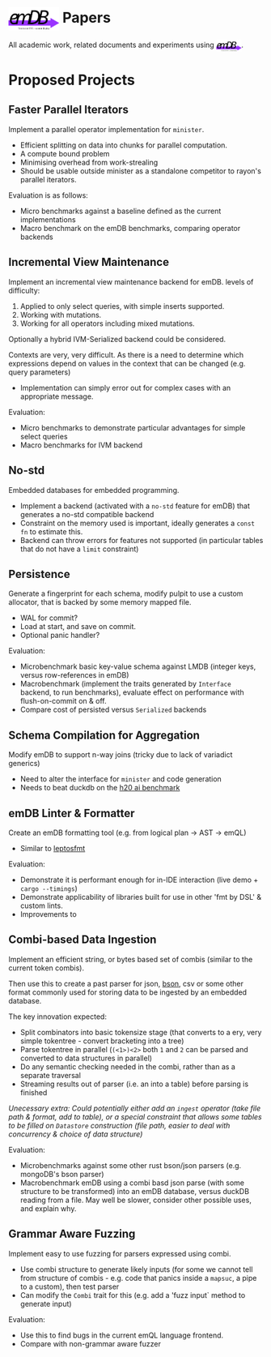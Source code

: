# <img src="./../crates/emdb/docs/logo.drawio.svg" alt="emDB" style="vertical-align: middle;" title="emdb logo" width="100"/> Papers

All academic work, related documents and experiments using <img src="./../crates/emdb/docs/logo.drawio.svg" alt="emDB" style="vertical-align: middle;" title="emdb logo" width="50"/>.

# Proposed Projects
## Faster Parallel Iterators
Implement a parallel operator implementation for `minister`.
- Efficient splitting on data into chunks for parallel computation.
- A compute bound problem
- Minimising overhead from work-strealing
- Should be usable outside minister as a standalone competitor to rayon's 
  parallel iterators.

Evaluation is as follows:
- Micro benchmarks against a baseline defined as the current implementations
- Macro benchmark on the emDB benchmarks, comparing operator backends

## Incremental View Maintenance
Implement an incremental view maintenance backend for emDB.
levels of difficulty:
1. Applied to only select queries, with simple inserts supported.
2. Working with mutations.
3. Working for all operators including mixed mutations.

Optionally a hybrid IVM-Serialized backend could be considered.

Contexts are very, very difficult. As there is a need to determine which 
expressions depend on values in the context that can be changed (e.g. query 
parameters)
- Implementation can simply error out for complex cases with an appropriate message.

Evaluation:
- Micro benchmarks to demonstrate particular advantages for simple select queries
- Macro benchmarks for IVM backend

## No-std
Embedded databases for embedded programming.
- Implement a backend (activated with a `no-std` feature for emDB) that generates 
  a no-std compatible backend
- Constraint on the memory used is important, ideally generates a `const fn` to 
  estimate this.
- Backend can throw errors for features not supported (in particular tables that 
  do not have a `limit` constraint)

## Persistence
Generate a fingerprint for each schema, modify pulpit to use a custom allocator, 
that is backed by some memory mapped file.
- WAL for commit?
- Load at start, and save on commit.
- Optional panic handler?

Evaluation:
- Microbenchmark basic key-value schema against LMDB (integer keys, versus 
  row-references in emDB)
- Macrobenchmark (implement the traits generated by `Interface` backend, to run 
  benchmarks), evaluate effect on performance with flush-on-commit on & off.
- Compare cost of persisted versus `Serialized` backends

## Schema Compilation for Aggregation
Modify emDB to support n-way joins (tricky due to lack of variadict generics)
 - Need to alter the interface for `minister` and code generation
 - Needs to beat duckdb on the [h20 ai benchmark](https://h2oai.github.io/db-benchmark/)

## emDB Linter & Formatter
Create an emDB formatting tool (e.g. from logical plan -> AST -> emQL)
 - Similar to [leptosfmt](https://github.com/bram209/leptosfmt)

Evaluation:
- Demonstrate it is performant enough for in-IDE interaction (live demo + `cargo --timings`) 
- Demonstrate applicability of libraries built for use in other 'fmt by DSL' & custom lints.
- Improvements to 

## Combi-based Data Ingestion
Implement an efficient string, or bytes based set of combis (similar to the current
token combis).

Then use this to create a past parser for json, [bson](https://bsonspec.org/spec.html), csv or some 
other format commonly used for storing data to be ingested by an embedded database.

The key innovation expected:
 - Split combinators into basic tokensize stage (that converts to a ery, very simple tokentree - convert bracketing into a tree)
 - Parse tokentree in parallel (`(<1>)<2>` both `1` and `2` can be parsed and converted to data structures in parallel)
 - Do any semantic checking needed in the combi, rather than as a separate traversal
 - Streaming results out of parser (i.e. an into a table) before parsing is finished

*Unecessary extra: Could potentially either add an `ingest` operator (take file path & format, add to table), or a special constraint that allows some tables to be filled on `Datastore` construction (file path, easier to deal with concurrency & choice of data structure)*

Evaluation:
 - Microbenchmarks against some other rust bson/json parsers (e.g. mongoDB's bson parser)
 - Macrobenchmark emDB using a combi basd json parse (with some structure to be transformed) 
   into an emDB database, versus duckDB reading from a file. May well be slower, consider other
   possible uses, and explain why.

## Grammar Aware Fuzzing
Implement easy to use fuzzing for parsers expressed using combi.
- Use combi structure to generate likely inputs (for some we cannot tell from structure of combis - e.g. code that panics inside a `mapsuc`, a pipe to a custom), then test parser
- Can modify the `Combi` trait for this (e.g. add a 'fuzz input` method to generate input)

Evaluation:
 - Use this to find bugs in the current emQL language frontend.
 - Compare with non-grammar aware fuzzer
